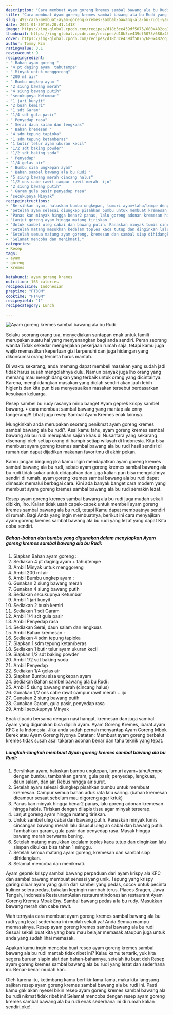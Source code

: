 ```yaml
---
description: "Cara membuat Ayam goreng kremes sambal bawang ala bu Rudi yang lezat Untuk Jualan"
title: "Cara membuat Ayam goreng kremes sambal bawang ala bu Rudi yang lezat Untuk Jualan"
slug: 492-cara-membuat-ayam-goreng-kremes-sambal-bawang-ala-bu-rudi-yang-lezat-untuk-jualan
date: 2021-01-30T16:20:41.141Z
image: https://img-global.cpcdn.com/recipes/d18b3ce439df5075/680x482cq70/ayam-goreng-kremes-sambal-bawang-ala-bu-rudi-foto-resep-utama.jpg
thumbnail: https://img-global.cpcdn.com/recipes/d18b3ce439df5075/680x482cq70/ayam-goreng-kremes-sambal-bawang-ala-bu-rudi-foto-resep-utama.jpg
cover: https://img-global.cpcdn.com/recipes/d18b3ce439df5075/680x482cq70/ayam-goreng-kremes-sambal-bawang-ala-bu-rudi-foto-resep-utama.jpg
author: Tommy Kim
ratingvalue: 3.1
reviewcount: 9
recipeingredient:
- " Bahan ayam goreng "
- "4 pt daging ayam  tahutempe"
- " Minyak untuk menggoreng"
- "200 ml air"
- " Bumbu ungkep ayam "
- "2 siung bawang merah"
- "4 siung bawang putih"
- "secukupnya Ketumbar"
- "1 jari kunyit"
- "2 buah kemiri"
- "1 sdt Garam"
- "1/4 sdt gula pasir"
- " Penyedap rasa"
- " Serai daun salam dan lengkuas"
- " Bahan kremesan "
- "4 sdm tepung tapioka"
- "1 sdm tepung ketanberas"
- "1 butir telur ayam ukuran kecil"
- "1/2 sdt baking powder"
- "1/2 sdt baking soda"
- " Penyedap"
- "1/4 gelas air"
- " Bumbu sisa ungkepan ayam"
- " Bahan sambel bawang ala bu Rudi "
- "5 siung bawang merah cincang halus"
- "1/2 ons cabe rawit campur rawit merah  ijo"
- "2 siung bawang putih"
- " Garam gula pasir penyedap rasa"
- "secukupnya Minyak"
recipeinstructions:
- "Bersihkan ayam, haluskan bumbu ungkepan, lumuri ayam+tahu/tempe dengan bumbu, tambahkan garam, gula pasir, penyedap, lengkuas, daun salam, dan air. Rebus hingga air surut."
- "Setelah ayam selesai diungkep pisahkan bumbu untuk membuat kremesan. Campur semua bahan aduk rata lalu saring. (bahan kremesan dicampur sesaat sebelum mau digoreng agar kriuk)"
- "Panas kan minyak hingga benar2 panas, lalu goreng adonan kremesan hingga habis. Tiriskan dengan dilapis tissu agar minyak terserap."
- "Lanjut goreng ayam hingga matang tiriskan."
- "Untuk sambel uleg cabai dan bawang putih. Panaskan minyak tumis cincangan bawang merah lalu disusul uleg an cabai dan bawang putih. Tambahkan garam, gula pasir dan penyedap rasa. Masak hingga bawang merah berwarna bening."
- "Setelah matang masukkan kedalam toples kaca tutup dan dinginkan lalu simpan dikulkas bisa tahan 1 minggu."
- "Setelah semua matang ayam goreng, kremesan dan sambal siap dihidangkan."
- "Selamat mencoba dan menikmati."
categories:
- Resep
tags:
- ayam
- goreng
- kremes

katakunci: ayam goreng kremes 
nutrition: 163 calories
recipecuisine: Indonesian
preptime: "PT30M"
cooktime: "PT40M"
recipeyield: "1"
recipecategory: Lunch

---
```



![Ayam goreng kremes sambal bawang ala bu Rudi](https://img-global.cpcdn.com/recipes/d18b3ce439df5075/680x482cq70/ayam-goreng-kremes-sambal-bawang-ala-bu-rudi-foto-resep-utama.jpg)

Selaku seorang orang tua, menyediakan santapan enak untuk famili merupakan suatu hal yang menyenangkan bagi anda sendiri. Peran seorang  wanita Tidak sekedar mengerjakan pekerjaan rumah saja, tetapi kamu juga wajib memastikan keperluan gizi terpenuhi dan juga hidangan yang dikonsumsi orang tercinta harus mantab.

Di waktu  sekarang, anda memang dapat membeli masakan yang sudah jadi tidak harus susah mengolahnya dulu. Namun banyak juga lho orang yang memang mau menghidangkan yang terbaik untuk orang yang dicintainya. Karena, menghidangkan masakan yang diolah sendiri akan jauh lebih higienis dan kita pun bisa menyesuaikan masakan tersebut berdasarkan kesukaan keluarga. 

Resep sambel bu rudy rasanya mirip banget Ayam geprek krispy sambel bawang. • cara membuat sambal bawang yang mantap ala enny tangerang!!! Lihat juga resep Sambal Ayam Kremes enak lainnya.

Mungkinkah anda merupakan seorang penikmat ayam goreng kremes sambal bawang ala bu rudi?. Asal kamu tahu, ayam goreng kremes sambal bawang ala bu rudi merupakan sajian khas di Nusantara yang sekarang disenangi oleh setiap orang di hampir setiap wilayah di Indonesia. Kita bisa membuat ayam goreng kremes sambal bawang ala bu rudi hasil sendiri di rumah dan dapat dijadikan makanan favoritmu di akhir pekan.

Kamu jangan bingung jika kamu ingin mendapatkan ayam goreng kremes sambal bawang ala bu rudi, sebab ayam goreng kremes sambal bawang ala bu rudi tidak sukar untuk didapatkan dan juga kalian pun bisa mengolahnya sendiri di rumah. ayam goreng kremes sambal bawang ala bu rudi dapat dimasak memalui berbagai cara. Kini ada banyak banget cara modern yang membuat ayam goreng kremes sambal bawang ala bu rudi semakin lezat.

Resep ayam goreng kremes sambal bawang ala bu rudi juga mudah sekali dibikin, lho. Kalian tidak usah capek-capek untuk membeli ayam goreng kremes sambal bawang ala bu rudi, tetapi Kamu dapat membuatnya sendiri di rumah. Bagi Anda yang ingin membuatnya, berikut ini cara menyajikan ayam goreng kremes sambal bawang ala bu rudi yang lezat yang dapat Kita coba sendiri.

<!--inarticleads1-->

##### Bahan-bahan dan bumbu yang digunakan dalam menyiapkan Ayam goreng kremes sambal bawang ala bu Rudi:

1. Siapkan  Bahan ayam goreng :
1. Sediakan 4 pt daging ayam + tahu/tempe
1. Ambil  Minyak untuk menggoreng
1. Ambil 200 ml air
1. Ambil  Bumbu ungkep ayam :
1. Gunakan 2 siung bawang merah
1. Gunakan 4 siung bawang putih
1. Sediakan secukupnya Ketumbar
1. Ambil 1 jari kunyit
1. Sediakan 2 buah kemiri
1. Sediakan 1 sdt Garam
1. Ambil 1/4 sdt gula pasir
1. Ambil  Penyedap rasa
1. Sediakan  Serai, daun salam dan lengkuas
1. Ambil  Bahan kremesan :
1. Sediakan 4 sdm tepung tapioka
1. Siapkan 1 sdm tepung ketan/beras
1. Sediakan 1 butir telur ayam ukuran kecil
1. Siapkan 1/2 sdt baking powder
1. Ambil 1/2 sdt baking soda
1. Ambil  Penyedap
1. Sediakan 1/4 gelas air
1. Siapkan  Bumbu sisa ungkepan ayam
1. Sediakan  Bahan sambel bawang ala bu Rudi :
1. Ambil 5 siung bawang merah (cincang halus)
1. Gunakan 1/2 ons cabe rawit campur rawit merah + ijo
1. Gunakan 2 siung bawang putih
1. Gunakan  Garam, gula pasir, penyedap rasa
1. Ambil secukupnya Minyak


Enak dipadu bersama dengan nasi hangat, kremesan dan juga sambal. Ayam yang digunakan bisa dipilih ayam. Ayam Goreng Kremes, ibarat ayam KFC a la Indonesia. Jika anda sudah pernah menyantap Ayam Goreng Mbok Berek atau Ayam Goreng Nyonya Catatan: Membuat ayam goreng berbalut kremes tidak susah asal takaran adonan benar dan tahu teknik yang tepat. 

<!--inarticleads2-->

##### Langkah-langkah membuat Ayam goreng kremes sambal bawang ala bu Rudi:

1. Bersihkan ayam, haluskan bumbu ungkepan, lumuri ayam+tahu/tempe dengan bumbu, tambahkan garam, gula pasir, penyedap, lengkuas, daun salam, dan air. Rebus hingga air surut.
1. Setelah ayam selesai diungkep pisahkan bumbu untuk membuat kremesan. Campur semua bahan aduk rata lalu saring. (bahan kremesan dicampur sesaat sebelum mau digoreng agar kriuk)
1. Panas kan minyak hingga benar2 panas, lalu goreng adonan kremesan hingga habis. Tiriskan dengan dilapis tissu agar minyak terserap.
1. Lanjut goreng ayam hingga matang tiriskan.
1. Untuk sambel uleg cabai dan bawang putih. Panaskan minyak tumis cincangan bawang merah lalu disusul uleg an cabai dan bawang putih. Tambahkan garam, gula pasir dan penyedap rasa. Masak hingga bawang merah berwarna bening.
1. Setelah matang masukkan kedalam toples kaca tutup dan dinginkan lalu simpan dikulkas bisa tahan 1 minggu.
1. Setelah semua matang ayam goreng, kremesan dan sambal siap dihidangkan.
1. Selamat mencoba dan menikmati.


Ayam geprek krispy sambal bawang perpaduan dari ayam krispy ala KFC dan sambal bawang membuat sensasi yang unik. Tepung yang krispy garing diluar ayam yang gurih dan sambel yang pedas, cocok untuk pecinta kuliner selera pedas, bakalan kepingin nambah terus. Places Sragen, Jawa Tengah, Indonesia RestaurantAsian restaurantIndonesian restaurant Ayam Goreng Kremes Mbak Eny. Sambal bawang pedas a la bu rudy. Masukkan bawang merah dan cabe rawit. 

Wah ternyata cara membuat ayam goreng kremes sambal bawang ala bu rudi yang lezat sederhana ini mudah sekali ya! Anda Semua mampu memasaknya. Resep ayam goreng kremes sambal bawang ala bu rudi Sesuai sekali buat kita yang baru mau belajar memasak ataupun juga untuk anda yang sudah lihai memasak.

Apakah kamu ingin mencoba buat resep ayam goreng kremes sambal bawang ala bu rudi mantab tidak ribet ini? Kalau kamu tertarik, yuk kita segera buruan siapin alat dan bahan-bahannya, setelah itu buat deh Resep ayam goreng kremes sambal bawang ala bu rudi yang lezat dan sederhana ini. Benar-benar mudah kan. 

Oleh karena itu, ketimbang kamu berfikir lama-lama, maka kita langsung sajikan resep ayam goreng kremes sambal bawang ala bu rudi ini. Pasti kamu gak akan nyesel bikin resep ayam goreng kremes sambal bawang ala bu rudi nikmat tidak ribet ini! Selamat mencoba dengan resep ayam goreng kremes sambal bawang ala bu rudi enak sederhana ini di rumah kalian sendiri,oke!.


